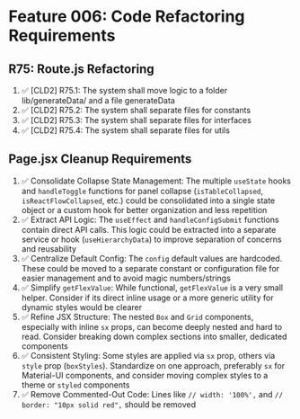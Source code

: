# Feature 006: Code Refactoring Requirements

## R75: Route.js Refactoring

1. ✅ [CLD2] R75.1: The system shall move logic to a folder lib/generateData/ and a file generateData
2. ✅ [CLD2] R75.2: The system shall separate files for constants
3. ✅ [CLD2] R75.3: The system shall separate files for interfaces
4. ✅ [CLD2] R75.4: The system shall separate files for utils

## Page.jsx Cleanup Requirements

1. ✅ Consolidate Collapse State Management: The multiple `useState` hooks and `handleToggle` functions for panel collapse (`isTableCollapsed`, `isReactFlowCollapsed`, etc.) could be consolidated into a single state object or a custom hook for better organization and less repetition
2. ✅ Extract API Logic: The `useEffect` and `handleConfigSubmit` functions contain direct API calls. This logic could be extracted into a separate service or hook (`useHierarchyData`) to improve separation of concerns and reusability
3. ✅ Centralize Default Config: The `config` default values are hardcoded. These could be moved to a separate constant or configuration file for easier management and to avoid magic numbers/strings
4. ✅ Simplify `getFlexValue`: While functional, `getFlexValue` is a very small helper. Consider if its direct inline usage or a more generic utility for dynamic styles would be clearer
5. ✅ Refine JSX Structure: The nested `Box` and `Grid` components, especially with inline `sx` props, can become deeply nested and hard to read. Consider breaking down complex sections into smaller, dedicated components
6. ✅ Consistent Styling: Some styles are applied via `sx` prop, others via `style` prop (`boxStyles`). Standardize on one approach, preferably `sx` for Material-UI components, and consider moving complex styles to a theme or `styled` components
7. ✅ Remove Commented-Out Code: Lines like `// width: '100%',` and `// border: "10px solid red",` should be removed
